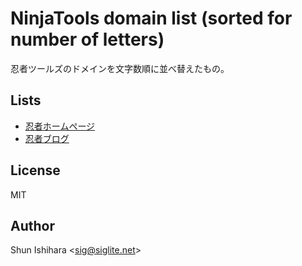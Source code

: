 # NinjaTools domain list (sorted for number of letters)

忍者ツールズのドメインを文字数順に並べ替えたもの。

## Lists

- [忍者ホームページ](https://github.com/siglite/ninjatools-domain-list/blob/master/data/ninja_hp.json)
- [忍者ブログ](https://github.com/siglite/ninjatools-domain-list/blob/master/data/ninja_blog.json)

## License

MIT

## Author

Shun Ishihara <<sig@siglite.net>>
